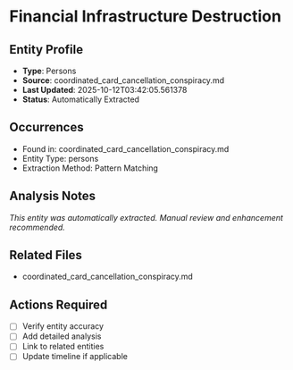 # Financial Infrastructure Destruction

## Entity Profile
- **Type**: Persons
- **Source**: coordinated_card_cancellation_conspiracy.md
- **Last Updated**: 2025-10-12T03:42:05.561378
- **Status**: Automatically Extracted

## Occurrences
- Found in: coordinated_card_cancellation_conspiracy.md
- Entity Type: persons
- Extraction Method: Pattern Matching

## Analysis Notes
*This entity was automatically extracted. Manual review and enhancement recommended.*

## Related Files
- coordinated_card_cancellation_conspiracy.md

## Actions Required
- [ ] Verify entity accuracy
- [ ] Add detailed analysis
- [ ] Link to related entities
- [ ] Update timeline if applicable
